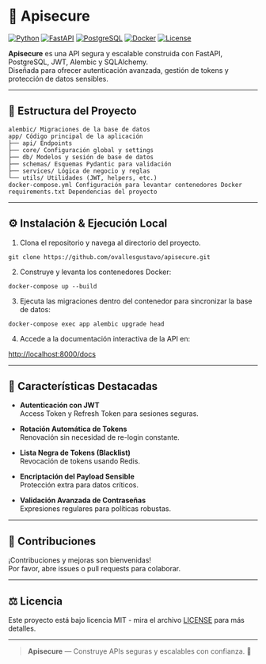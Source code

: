 # 🚀 Apisecure

[![Python](https://img.shields.io/badge/python-3.11-blue?logo=python)](https://www.python.org/)
[![FastAPI](https://img.shields.io/badge/FastAPI-009688?logo=fastapi&logoColor=white)](https://fastapi.tiangolo.com/)
[![PostgreSQL](https://img.shields.io/badge/PostgreSQL-336791?logo=postgresql&logoColor=white)](https://www.postgresql.org/)
[![Docker](https://img.shields.io/badge/docker-2496ED?logo=docker&logoColor=white)](https://www.docker.com/)
[![License](https://img.shields.io/badge/license-MIT-green)](LICENSE)

**Apisecure** es una API segura y escalable construida con FastAPI, PostgreSQL, JWT, Alembic y SQLAlchemy.  
Diseñada para ofrecer autenticación avanzada, gestión de tokens y protección de datos sensibles.

---

## 📁 Estructura del Proyecto
```code
alembic/ Migraciones de la base de datos
app/ Código principal de la aplicación
├── api/ Endpoints
├── core/ Configuración global y settings
├── db/ Modelos y sesión de base de datos
├── schemas/ Esquemas Pydantic para validación
├── services/ Lógica de negocio y reglas
└── utils/ Utilidades (JWT, helpers, etc.)
docker-compose.yml Configuración para levantar contenedores Docker
requirements.txt Dependencias del proyecto
```

---

## ⚙️ Instalación & Ejecución Local

1. Clona el repositorio y navega al directorio del proyecto.
```code
git clone https://github.com/ovallesgustavo/apisecure.git
```

2. Construye y levanta los contenedores Docker:
```code
docker-compose up --build
```
3. Ejecuta las migraciones dentro del contenedor para sincronizar la base de datos:
```code
docker-compose exec app alembic upgrade head
```
4. Accede a la documentación interactiva de la API en:

[http://localhost:8000/docs](http://localhost:8000/docs)

---

## 🔐 Características Destacadas

- **Autenticación con JWT**  
  Access Token y Refresh Token para sesiones seguras.

- **Rotación Automática de Tokens**  
  Renovación sin necesidad de re-login constante.

- **Lista Negra de Tokens (Blacklist)**  
  Revocación de tokens usando Redis.

- **Encriptación del Payload Sensible**  
  Protección extra para datos críticos.

- **Validación Avanzada de Contraseñas**  
  Expresiones regulares para políticas robustas.

---

## 🤝 Contribuciones

¡Contribuciones y mejoras son bienvenidas!  
Por favor, abre issues o pull requests para colaborar.

---

## ⚖️ Licencia

Este proyecto está bajo licencia MIT - mira el archivo [LICENSE](LICENSE) para más detalles.

---

> **Apisecure** — Construye APIs seguras y escalables con confianza. 🚀
